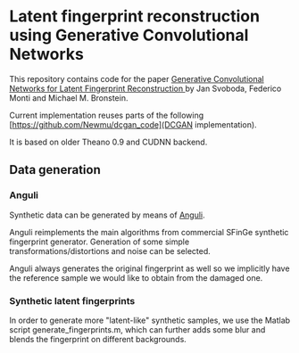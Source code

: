 # Latent fingerprint reconstruction using Generative Convolutional Networks

This repository contains code for the paper [Generative Convolutional Networks for Latent Fingerprint Reconstruction
](https://arxiv.org/abs/1705.01707) by Jan Svoboda, Federico Monti and Michael M. Bronstein.

Current implementation reuses parts of the following [https://github.com/Newmu/dcgan_code](DCGAN implementation).

It is based on older Theano 0.9 and CUDNN backend.

## Data generation ##
### Anguli ###
Synthetic data can be generated by means of [Anguli](http://dsl.cds.iisc.ac.in/projects/Anguli/).

Anguli reimplements the main algorithms from commercial SFinGe synthetic fingerprint generator. Generation of
some simple transformations/distortions and noise can be selected.

Anguli always generates the original fingerprint as well so we implicitly have the reference sample we would like to
obtain from the damaged one.

### Synthetic latent fingerprints ###
In order to generate more "latent-like" synthetic samples, we use the Matlab script generate_fingerprints.m, which can further 
adds some blur and blends the fingerprint on different backgrounds.

